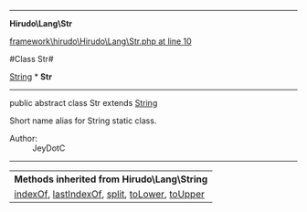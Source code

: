 

- - -

**Hirudo\Lang\Str**


<a href="https://github.com/JeyDotC/Hirudo/blob/master/framework/hirudo/Hirudo/Lang/Str.php#L10" >framework\hirudo\Hirudo\Lang\Str.php at line 10</a>

#Class Str#

<a href="https://github.com/JeyDotC/Hirudo-docs/blob/master/hirudo/lang/String.md">String</a>
    * **Str**




- - -

<p class="signature"><span class='k'>public abstract  class</span> <span class='nx'>Str</span>
extends <a href="https://github.com/JeyDotC/Hirudo-docs/blob/master/hirudo/lang/String.md">String</a>

</p>

<div class="comment" id="overview_description"><p>Short name alias for String static class.</p></div>

<dl>
<dt>Author:</dt>
<dd>JeyDotC</dd>
</dl>


- - -

<table class="inherit">
<tr><th colspan="2">Methods inherited from Hirudo\Lang\String</th></tr>
<tr><td><a href="https://github.com/JeyDotC/Hirudo-docs/blob/master/hirudo/lang/String.md#indexOf">indexOf</a>, <a href="https://github.com/JeyDotC/Hirudo-docs/blob/master/hirudo/lang/String.md#lastIndexOf">lastIndexOf</a>, <a href="https://github.com/JeyDotC/Hirudo-docs/blob/master/hirudo/lang/String.md#split">split</a>, <a href="https://github.com/JeyDotC/Hirudo-docs/blob/master/hirudo/lang/String.md#toLower">toLower</a>, <a href="https://github.com/JeyDotC/Hirudo-docs/blob/master/hirudo/lang/String.md#toUpper">toUpper</a></td></tr></table>

